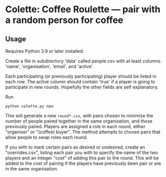 # Colette: Coffee Roulette — pair with a random person for coffee

## Usage
Requires Python 3.9 or later installed.

Create a file in subdirectory 'data' called people.csv with at least columns
'name', 'organisation', 'email', and 'active'. 

Each participating (or previously participating) player should be listed in each row. The
active column should contain 'true' if a player is going to participate in new
rounds. Hopefully the other fields are self explanatory.

Run

    python colette.py new

This will generate a new `round*.csv`, with pairs chosen to minimize the number
of people paired together in the same organisation, and those previously
paired. Players are assigned a role in each round, either "organiser" or
"(coffee) buyer". The method attempts to choose pairs that allow people to swap
roles each round.

If you with to mark certain pairs as desired or undesired, create an
"overrides.csv", listing each pair you with to specify the name of the two
players and an integer "cost" of adding this pair to the round. This will be
added to the cost of pairing if the players have previously been pair or are in
the same organisation.
